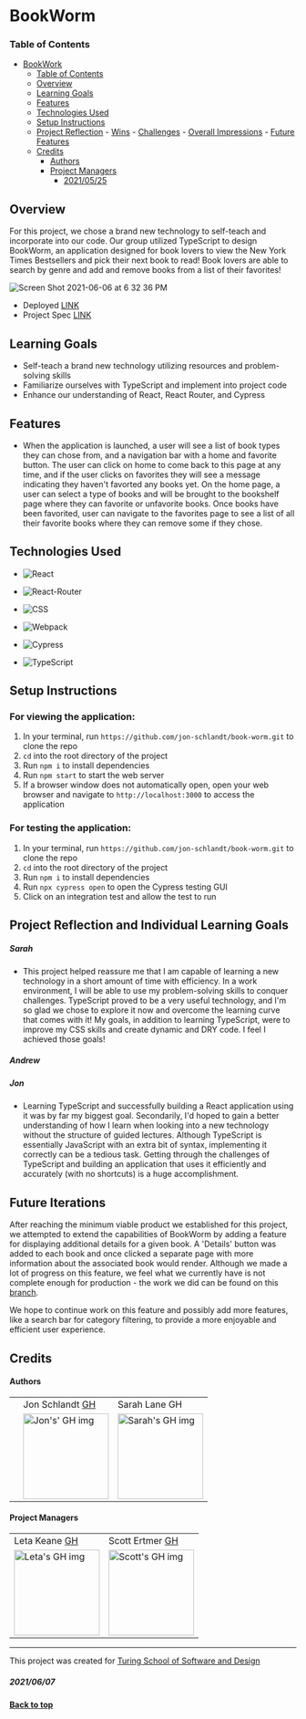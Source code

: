 # BookWorm

### Table of Contents
- [BookWork](#bookworm)
    - [Table of Contents](#table-of-contents)
  - [Overview](#overview)
  - [Learning Goals](#learning-goals)
  - [Features](#features)
  - [Technologies Used](#technologies-used)
  - [Setup Instructions](#setup-instructions)
  - [Project Reflection](#project-reflection)
        - [Wins](#wins)
        - [Challenges](#challenges)
        - [Overall Impressions](#overall-impressions)
        - [Future Features](#future-features)
  - [Credits](#credits)
      - [Authors](#authors)
      - [Project Managers](#project-managers)
        - [2021/05/25](#20210525)

## Overview
For this project, we chose a brand new technology to self-teach and incorporate into our code.  Our group utilized TypeScript to design BookWorm, an application designed for book lovers to view the New York Times Bestsellers and pick their next book to read! Book lovers are able to search by genre and add and remove books from a list of their favorites!  

![Screen Shot 2021-06-06 at 6 32 36 PM](https://user-images.githubusercontent.com/27929330/120942237-942a0100-c6f5-11eb-9cff-eeab6dd6241b.png)

- Deployed [LINK](https://bookworm-2102.herokuapp.com/)
- Project Spec [LINK](https://frontend.turing.edu/projects/module-3/stretch.html)

## Learning Goals
- Self-teach a brand new technology utilizing resources and problem-solving skills
- Familiarize ourselves with TypeScript and implement into project code
- Enhance our understanding of React, React Router, and Cypress

## Features
- When the application is launched, a user will see a list of book types they can chose from, and a navigation bar with a home and favorite button. The user can click on home to come back to this page at any time, and if the user clicks on favorites they will see a message indicating they haven't favorted any books yet. On the home page, a user can select a type of books and will be brought to the bookshelf page where they can favorite or unfavorite books. Once books have been favorited, user can navigate to the favorites page to see a list of all their favorite books where they can remove some if they chose.

## Technologies Used
* ![React](https://img.shields.io/badge/react%20-%2320232a.svg?&style=for-the-badge&logo=react&logoColor=%2361DAFB)

* ![React-Router](https://img.shields.io/badge/React_Router-CA4245?style=for-the-badge&logo=react-router&logoColor=white)

* ![CSS](https://img.shields.io/badge/css3%20-%231572B6.svg?&style=for-the-badge&logo=css3&logoColor=white)

* ![Webpack](https://img.shields.io/badge/webpack%20-%238DD6F9.svg?&style=for-the-badge&logo=webpack&logoColor=black)

* ![Cypress](https://img.shields.io/badge/cypress-04C38E.svg?&style=for-the-badge&logo=cypress&logoColor=white)

* ![TypeScript](https://img.shields.io/badge/TypeScript-007ACC?style=for-the-badge&logo=typescript&logoColor=white)

## Setup Instructions
### For viewing the application:
1. In your terminal, run `https://github.com/jon-schlandt/book-worm.git` to clone the repo
3. `cd` into the root directory of the project
4. Run `npm i` to install dependencies
5. Run `npm start` to start the web server
6. If a browser window does not automatically open, open your web browser and navigate to `http://localhost:3000` to access the application

### For testing the application:
1. In your terminal, run `https://github.com/jon-schlandt/book-worm.git` to clone the repo
3. `cd` into the root directory of the project
4. Run `npm i` to install dependencies
5. Run `npx cypress open` to open the Cypress testing GUI
6. Click on an integration test and allow the test to run

## Project Reflection and Individual Learning Goals
##### Sarah  
- This project helped reassure me that I am capable of learning a new technology in a short amount of time with efficiency.  In a work environment, I will be able to use my problem-solving skills to conquer challenges.  TypeScript proved to be a very useful technology, and I'm so glad we chose to explore it now and overcome the learning curve that comes with it!  My goals, in addition to learning TypeScript, were to improve my CSS skills and create dynamic and DRY code.  I feel I achieved those goals!

##### Andrew

##### Jon
- Learning TypeScript and successfully building a React application using it was by far my biggest goal. Secondarily, I'd hoped to gain a better understanding of how I learn when looking into a new technology without the structure of guided lectures. Although TypeScript is essentially JavaScript with an extra bit of syntax, implementing it correctly can be a tedious task. Getting through the challenges of TypeScript and building an application that uses it efficiently and accurately (with no shortcuts) is a huge accomplishment.

## Future Iterations
After reaching the minimum viable product we established for this project, we attempted to extend the capabilities of BookWorm by adding a feature for displaying additional details for a given book. A 'Details' button was added to each book and once clicked a separate page with more information about the associated book would render. Although we made a lot of progress on this feature, we feel what we currently have is not complete enough for production - the work we did can be found on this [branch](https://github.com/jon-schlandt/book-worm/tree/feature/details). 

We hope to continue work on this feature and possibly add more features, like a search bar for category filtering, to provide a more enjoyable and efficient user experience.

## Credits
#### Authors
<table>
  <tr>
    <td></td>
    <td> Jon Schlandt <a href="https://github.com/jon-schlandt">GH</td>
    <td> Sarah Lane <a hef="https://github.com/sarahlane8">GH</td>
  </tr>
  <td>
  </td>  
  <td>
    <img src="https://avatars.githubusercontent.com/u/75702270?v=4" alt="Jon's' GH img"
  width="150" height="auto" />
  </td>
  <td>
  <img width="150" height="auto" src="https://user-images.githubusercontent.com/70901622/120944450-cafe1800-c6f1-11eb-96f2-5e18fdb2a96e.png" alt="Sarah's GH img">
  </td>
</table>

#### Project Managers
<table>
  <tr>
    <td> Leta Keane <a href="https://github.com/letakeane">GH</td>
    <td> Scott Ertmer <a href="https://github.com/sertmer">GH</td>
  </tr>
  <td>
    <img src="https://avatars.githubusercontent.com/u/22563791?v=4" alt="Leta's GH img"
 width="150" height="auto" />
 </td>
  <td>
    <img src="https://avatars.githubusercontent.com/u/49926352?v=4" alt="Scott's GH img"
 width="150" height="auto" />
 </td>
</table>

**************************************************************************
This project was created for [Turing School of Software and Design](https://turing.io/)
##### 2021/06/07
**[Back to top](#table-of-contents)**
